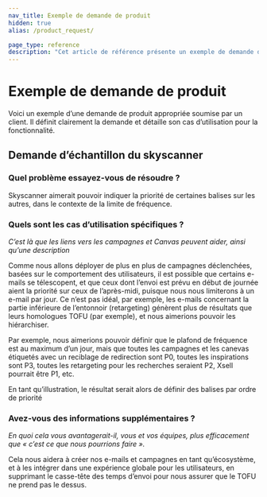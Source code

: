 ```yaml
---
nav_title: Exemple de demande de produit
hidden: true
alias: /product_request/

page_type: reference
description: "Cet article de référence présente un exemple de demande de produit."
---
```


# Exemple de demande de produit
 
Voici un exemple d’une demande de produit appropriée soumise par un client. Il définit clairement la demande et détaille son cas d’utilisation pour la fonctionnalité. 
 
## Demande d’échantillon du skyscanner
 
### Quel problème essayez-vous de résoudre ? 
Skyscanner aimerait pouvoir indiquer la priorité de certaines balises sur les autres, dans le contexte de la limite de fréquence.
 
### Quels sont les cas d’utilisation spécifiques ? 
_C’est là que les liens vers les campagnes et Canvas peuvent aider, ainsi qu’une description_
 
Comme nous allons déployer de plus en plus de campagnes déclenchées, basées sur le comportement des utilisateurs, il est possible que certains e-mails se télescopent, et que ceux dont l’envoi est prévu en début de journée aient la priorité sur ceux de l’après-midi, puisque nous nous limiterons à un e-mail par jour. Ce n’est pas idéal, par exemple, les e-mails concernant la partie inférieure de l’entonnoir (retargeting) génèrent plus de résultats que leurs homologues TOFU (par exemple), et nous aimerions pouvoir les hiérarchiser.
 
Par exemple, nous aimerions pouvoir définir que le plafond de fréquence est au maximum d’un jour, mais que toutes les campagnes et les canevas étiquetés avec un reciblage de redirection sont P0, toutes les inspirations sont P3, toutes les retargeting pour les recherches seraient P2, Xsell pourrait être P1, etc.
 
En tant qu’illustration, le résultat serait alors de définir des balises par ordre de priorité
 
### Avez-vous des informations supplémentaires ? 
_En quoi cela vous avantagerait-il, vous et vos équipes, plus efficacement que « c’est ce que nous pourrions faire »._

Cela nous aidera à créer nos e-mails et campagnes en tant qu’écosystème, et à les intégrer dans une expérience globale pour les utilisateurs, en supprimant le casse-tête des temps d’envoi pour nous assurer que le TOFU ne prend pas le dessus.
